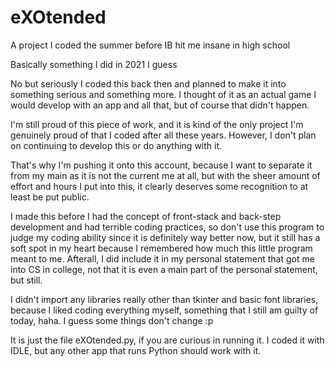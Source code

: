 # eXOtended
A project I coded the summer before IB hit me insane in high school

Basically something I did in 2021 I guess

No but seriously I coded this back then and planned to make it into something serious and something more. I thought of it as an actual game I would develop with an app and all that, but of course that didn't happen.

I'm still proud of this piece of work, and it is kind of the only project I'm genuinely proud of that I coded after all these years. However, I don't plan on continuing to develop this or do anything with it.

That's why I'm pushing it onto this account, because I want to separate it from my main as it is not the current me at all, but with the sheer amount of effort and hours I put into this, it clearly deserves some recognition to at least be put public.

I made this before I had the concept of front-stack and back-step development and had terrible coding practices, so don't use this program to judge my coding ability since it is definitely way better now, but it still has a soft spot in my heart because I remembered how much this little program meant to me. Afterall, I did include it in my personal statement that got me into CS in college, not that it is even a main part of the personal statement, but still.

I didn't import any libraries really other than tkinter and basic font libraries, because I liked coding everything myself, something that I still am guilty of today, haha. I guess some things don't change :p

It is just the file eXOtended.py, if you are curious in running it. I coded it with IDLE, but any other app that runs Python should work with it.
